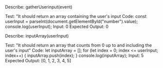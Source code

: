 Describe: gatherUserinput(event)

Test: "It should return an array containing the user's input
Code: 
    const userInput = parseInt(document.getElementById("number").value);
    console.log(userInput);
Input: 0
Expected Output: 0


Describe: inputArray(userInput)

Test: "It should return an array that counts from 0 up to and including the user's input"
Code: 
    let inputArray = [];
    for (let index = 0; index <= userInput; index++) {
        inputArray.push(index);
    }
    console.log(inputArray);
Input: 5
Expected Output: [0, 1, 2, 3, 4, 5]